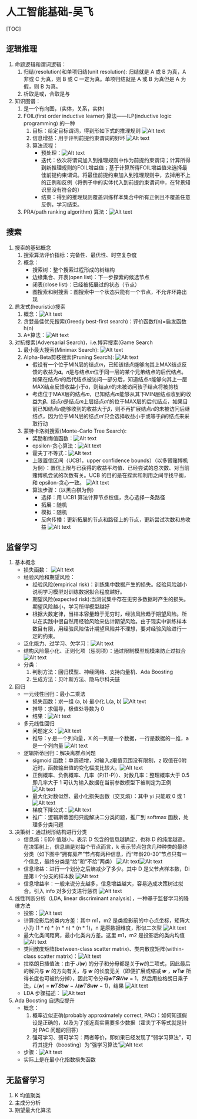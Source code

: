 # 人工智能基础-吴飞

[TOC]

## 逻辑推理

1. 命题逻辑和谓词逻辑：
    1. 归结(resolution)和单项归结(unit resolution): 归结就是 A 或 B 为真，A 非或 C 为真，则 B 或 C 一定为真。单项归结就是 A 或 B 为真但是 A 为假，则 B 为真。
    2. 析取是或，合取是与
3. 知识图谱：
    1. 是一个有向图，(实体，关系，实体)
    2. FOIL(first order inductive learner) 算法——ILP(inductive logic programming) 的一种
        1. 目标：给定目标谓词，得到形如下式的推理规则 ![Alt text](./img/ai_review_1.png)
        2. 信息增益：用于评判前提约束谓词的好坏 ![Alt text](./img/ai_review_2.png)
        3. 算法流程：
            - 预处理：![Alt text](./img/ai_review_3.png)
            - 迭代：依次将谓词加入到推理规则中作为前提约束谓词；计算所得到新推理规则的FOIL增益值；基于计算所得FOIL增益值来选择最佳前提约束谓词。将最佳前提约束加入到推理规则中，去掉用不上的正例和反例（将例子中的实体代入到前提约束谓词中，在背景知识里没有符合的）
            - 结束：得到的推理规则覆盖训练样本集合中所有正例且不覆盖任意反例，学习结束。
    3. PRA(path ranking algorithm) 算法：![Alt text](./img/ai_review_4.png)


## 搜索

1. 搜索的基础概念
    1. 搜索算法评价指标：完备性、最优性、时空复杂度
    2. 概念：
        - 搜索树：整个搜索过程形成的树结构
        - 边缘集合、开表(open list)：下一步探索的候选节点
        - 闭表(close list)：已经被拓展过的状态（节点）
        - 图搜索和树搜索：图搜索中一个状态只能有一个节点，不允许环路出现
2. 启发式(heuristic)搜索
    1. 概念：![Alt text](./img/ai_review_5.png)
    2. 贪婪最佳优先搜索(Greedy best-first search)：评价函数f(n)=启发函数h(n)
    3. A*算法：![Alt text](./img/ai_review_6.png)
3. 对抗搜索(Adversarial Search)，i.e.博弈搜索(Game Search
    1. 最小最大搜索(Minimax Search): ![Alt text](./img/ai_review_7.png)
    2. Alpha-Beta剪枝搜索(Pruning Search): ![Alt text](./img/ai_review_8.png)
        - 假设有一个位于MIN层的结点𝑚，已知该结点能够向其上MAX结点反馈的收益为**𝛼**。𝑛是与结点𝑚位于同一层的某个兄弟结点的后代结点。如果在结点𝑛的后代结点被访问一部分后，知道结点𝑛能够向其上一层MAX结点反馈收益小于𝛼，则结点𝑛的未被访问孩子结点将被剪枝
        - 考虑位于MAX层的结点𝑚，已知结点𝑚能够从其下MIN层结点收到的收益为**𝛽**。结点𝑛是结点𝑚上层结点𝑚′的位于MAX层的后代结点，如果目前已知结点𝑛能够收到的收益大于𝛽，则不再扩展结点𝑛的未被访问后继结点，因为位于MIN层的结点𝑚′只会选择收益小于或等于𝛽的结点来采取行动
    3. 蒙特卡洛树搜索(Monte-Carlo Tree Search):
        - 奖励和悔值函数：![Alt text](./img/ai_review_9.png)
        - epsilon-贪心算法：![Alt text](./img/ai_review_10.png)
        - 霍夫丁不等式：![Alt text](./img/ai_review_11.png)
        - 上限置信区间（UCB1，upper confidence bounds）（以多臂赌博机为例）：置信上限与已获得的收益平均值、已经尝试的总次数、对当前赌博机尝试的次数有关。UCB 的目的是在探索和利用之间寻找平衡，和 epsilon-贪心一致。 ![Alt text](./img/ai_review_12.png)
        - 算法步骤：（以黑白棋为例）
            - 选择：用 UCB1 算法计算节点权值，贪心选择一条路径
            - 拓展：随机
            - 模拟：随机
            - 反向传播：更新拓展的节点和路径上的节点，更新尝试次数和总收益
                ![Alt text](./img/ai_review_13.png)

## 监督学习

1. 基本概念
    - 损失函数： ![Alt text](./img/ai_review_14.png)
    - 经验风险和期望风险：
        - 经验风险(empirical risk)：训练集中数据产生的损失。经验风险越小说明学习模型对训练数据拟合程度越好。
        - 期望风险(expected risk):当测试集中存在无穷多数据时产生的损失。期望风险越小，学习所得模型越好
        - 根据大数定律，当样本容量趋于无穷时，经验风险趋于期望风险。所以在实践中很自然用经验风险来估计期望风险。由于现实中训练样本数目有限，用经验风险估计期望风险并不理想，要对经验风险进行一定的约束。
    - 泛化能力、过学习、欠学习：![Alt text](./img/ai_review_15.png)
    - 结构风险最小化、正则化项（惩罚项）：通过限制模型规模来防止过拟合 ![Alt text](./img/ai_review_16.png)
    - 分类：
        1. 判别方法：回归模型、神经网络、支持向量机、Ada Boosting
        2. 生成方法：贝叶斯方法、隐马尔科夫链
2. 回归
    - 一元线性回归：最小二乘法
        - 损失函数：求一组 (a, b) 最小化 L(a, b) ![Alt text](./img/ai_review_17.png)
        - 推导：求偏导，极值处导数为 0
        - 结果：![Alt text](./img/ai_review_18.png)
    - 多元线性回归
        - 问题定义：![Alt text](./img/ai_review_19.png)
        - 推导：y 是一个列向量，X 的一列是一个数据，一行是数据的一维，a 是一个列向量 ![Alt text](./img/ai_review_20.png)
    - 逻辑斯蒂回归：解决离群点问题
        - sigmoid 函数：单调递增，对输入𝑧取值范围没有限制，z 取值在0附近时，函数输出值的变化幅度比较大。![Alt text](./img/ai_review_21.png)
        - 正例概率、负例概率、几率（P/(1-P)）、对数几率：整理概率大于 0.5 即几率大于 1 可认为输入数据在当前参数模型下被判定为正例 ![Alt text](./img/ai_review_22.png)
        - 最大化对数似然、最小化损失函数（交叉熵）：其中 yi 只能取 0 或 1![Alt text](./img/ai_review_23.png)
        - 梯度下降公式：![Alt text](./img/ai_review_24.png)
        - 推广：逻辑斯蒂回归只能解决二分类问题，推广到 softmax 函数，处理多分类问题
3. 决策树：通过树形结构进行分类
    - 信息熵：E(D) 值越小，表示 D 包含的信息越确定，也称 D 的纯度越高。在决策树上，信息熵是对每个节点而言，k 表示节点包含几种种类的最终分类（如下图中“拥有房产”节点有两种信息，而“年龄20-30”节点只有一个信息，最终分类是“给”和“不给”两类） ![Alt text](./img/ai_review_25.png)![Alt text](./img/ai_review_26.png)
    - 信息增益：进行一个划分之后熵减少了多少。其中 D 是父节点样本数，Di 是第 i 个分支的样本数 ![Alt text](./img/ai_review_27.png)
    - 信息增益率：一般来说分支越多，信息增益越大，容易造成决策树过拟合。引入 info 对多分支进行惩罚 ![Alt text](./img/ai_review_28.png)
4. 线性判断分析（LDA, linear discriminant analysis），一种基于监督学习的降维方法
    - 投影：![Alt text](./img/ai_review_29.png)
    - 计算投影后的类内方差：其中 m1，m2 是类投影前的中心点坐标，矩阵大小为 (1 * n) * (n * n) * (n * 1)，n 是原数据维度，形似二次型 ![Alt text](./img/ai_review_30.png)
    - 最大化类间距离，最小化类内方差。这里 m1，m2 是投影后的类内均值 ![Alt text](./img/ai_review_31.png)
    - 类间散度矩阵(between-class scatter matrix)、类内散度矩阵(within-class scatter matrix)：![Alt text](./img/ai_review_32.png)
    - 拉格朗日插值法：由于 𝐽(𝒘) 的分子和分母都是关于𝒘的二项式，因此最后的解只与 𝒘 的方向有关，与 𝒘 的长度无关（即便扩展或缩减 𝒘 ，𝒘T𝒘 所得长度也可被约分掉），因此可令分母𝒘𝑇𝑺𝑊𝒘 = 1，然后用拉格朗日乘子法，𝐿(𝒘) = 𝒘𝑇𝑺𝑏𝒘 − 𝜆(𝒘𝑇𝑺𝑤𝒘 − 1)，结果 ![Alt text](./img/ai_review_33.png)
    - LDA 步骤描述： ![Alt text](./img/ai_review_34.png)
5. Ada Boosting 自适应提升
    - 概念：
        1. 概率近似正确(probably approximately correct, PAC)：如何知道假设是正确的，以及为了接近真实需要多少数据（霍夫丁不等式就是针对 PAC 问题的回答）
        2. 强可学习、弱可学习：两者等价，即如果已经发现了“弱学习算法”，可将其提升（boosting）为“强学习算法”![Alt text](./img/ai_review_35.png)
    - 步骤：![Alt text](./img/ai_review_36.png)
    - 实际上是在最小化指数损失函数

## 无监督学习

1. K 均值聚类
2. 主成分分析
3. 期望最大化算法